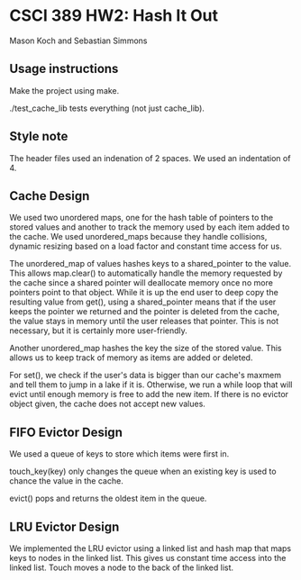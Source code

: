 # CSCI 389 HW2: Hash It Out
Mason Koch and Sebastian Simmons

## Usage instructions

Make the project using make.

./test_cache_lib tests everything (not just cache_lib).

## Style note

The header files used an indenation of 2 spaces. We used an indentation of 4. 

## Cache Design
We used two unordered maps, one for the hash table of pointers to the stored values and another to track the memory used by each item added to the cache. We used unordered_maps because they handle collisions, dynamic resizing based on a load factor and constant time access for us.

The unordered_map of values hashes keys to a shared_pointer to the value. This allows map.clear() to automatically handle the memory requested by the cache since a shared pointer will deallocate memory once no more pointers point to that object. While it is up the end user to deep copy the resulting value from get(), using a shared_pointer means that if the user keeps the pointer we returned and the pointer is deleted from the cache, the value stays in memory until the user releases that pointer. This is not necessary, but it is certainly more user-friendly.

Another unordered_map hashes the key the size of the stored value. This allows us to keep track of memory as items are added or deleted.

For set(), we check if the user's data is bigger than our cache's maxmem and tell them to jump in a lake if it is. Otherwise, we run a while loop that will evict until enough memory is free to add the new item. If there is no evictor object given, the cache does not accept new values.

## FIFO Evictor Design
We used a queue of keys to store which items were first in. 

touch_key(key) only changes the queue when an existing key is used to chance the value in the cache.

evict() pops and returns the oldest item in the queue.

## LRU Evictor Design

We implemented the LRU evictor using a linked list and hash map that maps keys to nodes in the linked list. This gives us constant time access into the linked list. Touch moves a node to the back of the linked list.
